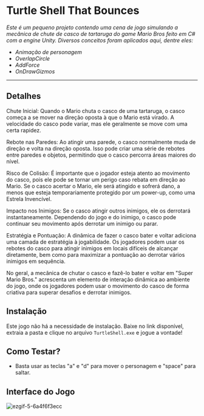 # Turtle Shell That Bounces

<i>Este é um pequeno projeto contendo uma cena de jogo simulando a mecânica de chute de casco de tartaruga do game Mario Bros feito em C# com a engine Unity. Diversos conceitos foram aplicados aqui, dentre eles:
- Animação de personagem
- OverlapCircle
- AddForce
- OnDrawGizmos
</i>  
<hr>

## Detalhes
Chute Inicial: Quando o Mario chuta o casco de uma tartaruga, o casco começa a se mover na direção oposta à que o Mario está virado. A velocidade do casco pode variar, mas ele geralmente se move com uma certa rapidez.

Rebote nas Paredes: Ao atingir uma parede, o casco normalmente muda de direção e volta na direção oposta. Isso pode criar uma série de rebotes entre paredes e objetos, permitindo que o casco percorra áreas maiores do nível.

Risco de Colisão: É importante que o jogador esteja atento ao movimento do casco, pois ele pode se tornar um perigo caso rebata em direção ao Mario. Se o casco acertar o Mario, ele será atingido e sofrerá dano, a menos que esteja temporariamente protegido por um power-up, como uma Estrela Invencível.

Impacto nos Inimigos: Se o casco atingir outros inimigos, ele os derrotará instantaneamente. Dependendo do jogo e do inimigo, o casco pode continuar seu movimento após derrotar um inimigo ou parar.

Estratégia e Pontuação: A dinâmica de fazer o casco bater e voltar adiciona uma camada de estratégia à jogabilidade. Os jogadores podem usar os rebotes do casco para atingir inimigos em locais difíceis de alcançar diretamente, bem como para maximizar a pontuação ao derrotar vários inimigos em sequência.

No geral, a mecânica de chutar o casco e fazê-lo bater e voltar em "Super Mario Bros." acrescenta um elemento de interação dinâmica ao ambiente do jogo, onde os jogadores podem usar o movimento do casco de forma criativa para superar desafios e derrotar inimigos.

## Instalação
Este jogo não há a necessidade de instalação. Baixe no link disponível, extraia a pasta e clique no arquivo `TurtleShell.exe` e jogue a vontade!


## Como Testar?
- Basta usar as teclas "a" e "d" para mover o personagem e "space" para saltar.

## Interface do Jogo
![ezgif-5-6a4f6f3ecc](https://github.com/Magah051/turtle_shell_that_bounces_unity_project/assets/31749933/38e26aa3-ef46-4287-be88-57123e57f16c)





